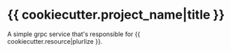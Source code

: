 # {{ cookiecutter.project_name|title }}

A simple grpc service that's responsible for {{ cookiecutter.resource|plurlize }}.
